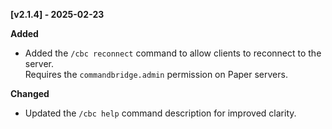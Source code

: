 **[v2.1.4] - 2025-02-23**  

**Added**  
- Added the `/cbc reconnect` command to allow clients to reconnect to the server.  
  Requires the `commandbridge.admin` permission on Paper servers.  

**Changed**  
- Updated the `/cbc help` command description for improved clarity.  

